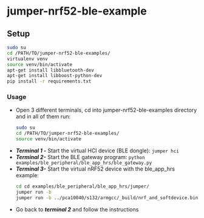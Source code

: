 # jumper-nrf52-ble-example

## Setup

```bash
sudo su
cd /PATH/TO/jumper-nrf52-ble-examples/
virtualenv venv
source venv/bin/activate
apt-get install libbluetooth-dev
apt-get install libboost-python-dev
pip install -r requirements.txt
```

### Usage

- Open 3 different terminals, cd into jumper-nrf52-ble-examples directory and in all of them run:
    ```bash
    sudo su
    cd /PATH/TO/jumper-nrf52-ble-examples/
    source venv/bin/activate
    ```
- ***Terminal 1 -*** Start the virtual HCI device (BLE dongle): `jumper hci`
- ***Terminal 2-*** Start the BLE gateway program: `python examples/ble_peripheral/ble_app_hrs/ble_gateway.py`
- ***Terminal 3-*** Start the virtual nRF52 device with the ble_app_hrs example:
    ```bash
    cd cd examples/ble_peripheral/ble_app_hrs/jumper/
    jumper run -b
    jumper run -b ../pca10040/s132/armgcc/_build/nrf_and_softdevice.bin  
    ```
- Go back to ***terminal 2*** and follow the instructions
